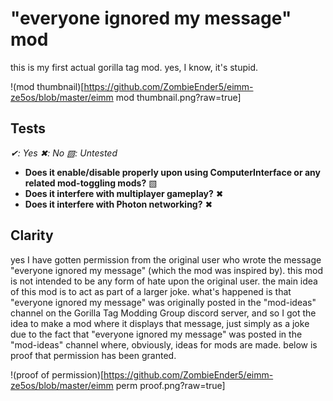 # "everyone ignored my message" mod
this is my first actual gorilla tag mod.
yes, I know, it's stupid.

!(mod thumbnail)[https://github.com/ZombieEnder5/eimm-ze5os/blob/master/eimm mod thumbnail.png?raw=true]

## Tests
_✔: Yes_
_✖: No_
_▧: Untested_
* **Does it enable/disable properly upon using ComputerInterface or any related mod-toggling mods?** ▧
* **Does it interfere with multiplayer gameplay?** ✖
* **Does it interfere with Photon networking?** ✖

## Clarity
yes I have gotten permission from the original user who wrote the message "everyone ignored my message" (which the mod was inspired by). this mod is not intended to be any form of hate upon the original user. the main idea of this mod is to act as part of a larger joke. what's happened is that "everyone ignored my message" was originally posted in the "mod-ideas" channel on the Gorilla Tag Modding Group discord server, and so I got the idea to make a mod where it displays that message, just simply as a joke due to the fact that "everyone ignored my message" was posted in the "mod-ideas" channel where, obviously, ideas for mods are made. below is proof that permission has been granted.

!(proof of permission)[https://github.com/ZombieEnder5/eimm-ze5os/blob/master/eimm perm proof.png?raw=true]
